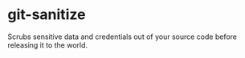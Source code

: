 # git-sanitize
Scrubs sensitive data and credentials out of your source code before releasing it to the world.
